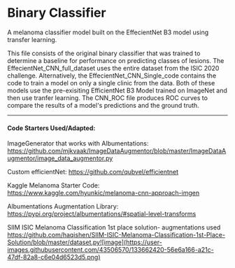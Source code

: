 # Binary Classifier
A melanoma classifier model built on the EffecientNet B3 model using transfer learning. 

This file consists of the original binary classifier that was trained to determine a baseline for performance on predicting classes of lesions. The EffecientNet_CNN_full_dataset uses the entire dataset from the ISIC 2020 challenge. Alternatively, the EffecientNet_CNN_Single_code contains the code to train a model on only a single clinic from the data. Both of these models use the pre-exisiting EfficientNet B3 Model trained on ImageNet and then use tranfer learning. The CNN_ROC file produces ROC curves to compare the results of a model's predictions and the ground truth. 

---

#### Code Starters Used/Adapted: 

ImageGenerator that works with Albumentations:
https://github.com/mjkvaak/ImageDataAugmentor/blob/master/ImageDataAugmentor/image_data_augmentor.py

Custom efficientNet:
https://github.com/qubvel/efficientnet

Kaggle Melanoma Starter Code:
https://www.kaggle.com/hyunkic/melanoma-cnn-approach-imgen

Albumentations Augmentation Library:
https://pypi.org/project/albumentations/#spatial-level-transforms

SIIM ISIC Melanoma Classification 1st place solution- augmentations used 
https://github.com/haqishen/SIIM-ISIC-Melanoma-Classification-1st-Place-Solution/blob/master/dataset.py![image](https://user-images.githubusercontent.com/43506570/133662420-56e6a166-a21c-47df-82a8-c6e04d6523d5.png)
